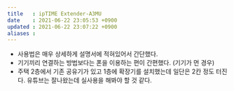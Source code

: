 ```yaml
---
title   : ipTIME Extender-A3MU 
date    : 2021-06-22 23:05:53 +0900
updated : 2021-06-22 23:07:22 +0900
aliases : 
---
```

- 사용법은 매우 상세하게 설명서에 적혀있어서 간단했다.  
- 기기끼리 연결하는 방법보다는 폰을 이용하는 편이 간편했다. (기기가 먼 경우)
- 주택 2층에서 기존 공유기가 있고 1층에 확장기를 설치했는데 일단은 2칸 정도 터진다. 유튜브는 잘나왔는데 실사용을 해봐야 할 것 같다.  
